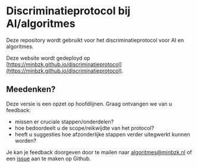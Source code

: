 # Discriminatieprotocol bij AI/algoritmes 

Deze repository wordt gebruikt voor het discriminatieprotocol voor AI en algoritmes.

Deze website wordt gedeployd op [https://minbzk.github.io/discriminatieprotocol](https://minbzk.github.io/discriminatieprotocol). 

## Meedenken?
Deze versie is een opzet op hoofdlijnen. Graag ontvangen we van u feedback:
- missen er cruciale stappen/onderdelen?
- hoe bedoordeelt u de scope/reikwijdte van het protocol?
- heeft u suggesties hoe afzonderlijke stappen verder uitegwerkt kunnen worden?

 Je kan je feedback doorgeven door te mailen naar [algoritmes@minbzk.nl](mailto::algoritmes@minbzk.nl) of een [issue](https://github.com/MinBZK/discriminatieprotocol/issues) aan te maken op Github.
